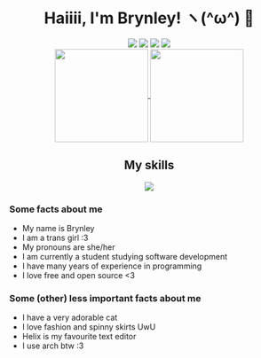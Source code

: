 <div align="center">
  <h1>Haiiii, I'm Brynley! ヽ(^ω^) 👋</h1>
  <img src="https://img.shields.io/badge/Arch%20Linux-1793D1?logo=arch-linux&logoColor=fff&style=for-the-badge">
  <img src="https://img.shields.io/badge/IDE-helix-blueviolet?style=for-the-badge">
  <img src="https://img.shields.io/badge/Pronouns-she\/her-pink?style=for-the-badge">
  <img src="https://komarev.com/ghpvc/?username=brynblack&style=for-the-badge&color=5bcefa">
 <div>
    <a href="https://github.com/anuraghazra/github-readme-stats">
      <img align="center" style="height: 12em" src="https://github-readme-stats.vercel.app/api?username=brynblack&show_icons=true&theme=github_dark_dimmed&title_color=ffffff&icon_color=79ff97">
    </a>
    <a href="https://github.com/anuraghazra/github-readme-stats">
      <img align="center" style="height: 12em" src="https://github-readme-stats.vercel.app/api/top-langs/?username=brynblack&langs_count=10&layout=compact&theme=github_dark_dimmed&title_color=ffffff">
    </a>
  </div>
  <div>
    <h2>My skills</h2>
    <img src="https://skillicons.dev/icons?i=rust,cpp,python,html,css,sass,bash,lua,md,wasm,kotlin,java,actix,tailwind,nodejs,jquery,javascript,typescript,react,git,nix,linux,kubernetes,docker,grafana,prometheus,postgres,rocket,supabase,heroku">
  </div>
</div>

<h3>Some facts about me</h3>
<ul>
  <li>My name is Brynley</li>
  <li>I am a trans girl :3</li>
  <li>My pronouns are she/her</li>
  <li>I am currently a student studying software development</li>
  <li>I have many years of experience in programming</li>
  <li>I love free and open source &lt;3</li>
</ul>
<h3>Some (other) less important facts about me</h3>
<ul>
    <li>I have a very adorable cat</li>
    <li>I love fashion and spinny skirts UwU</li>
    <li>Helix is my favourite text editor</li>
    <li>I use arch btw :3</li>
</ul>

